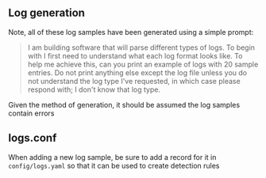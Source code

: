## Log generation

Note, all of these log samples have been generated using a simple prompt:

> I am building software that will parse different types of logs. To begin with I first need to understand what each log format looks like. To help me achieve this, can you print an example of <LOG TYPE> logs with 20 sample entries. Do not print anything else except the log file unless you do not understand the log type I've requested, in which case please respond with; I don't know that log type.

Given the method of generation, it should be assumed the log samples contain errors

## logs.conf

When adding a new log sample, be sure to add a record for it in `config/logs.yaml` so that it can be used to create detection rules